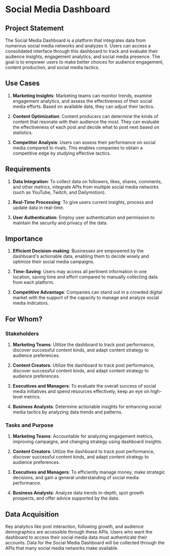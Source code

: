 # Social Media Dashboard

## Project Statement

The Social Media Dashboard is a platform that integrates data from numerous social media networks and analyzes it. Users can access a consolidated interface through this dashboard to track and evaluate their audience insights, engagement analytics, and social media presence. The goal is to empower users to make better choices for audience engagement, content production, and social media tactics.

## Use Cases

1. **Marketing Insights**: Marketing teams can monitor trends, examine engagement analytics, and assess the effectiveness of their social media efforts. Based on available data, they can adjust their tactics.

2. **Content Optimization**: Content producers can determine the kinds of content that resonate with their audience the most. They can evaluate the effectiveness of each post and decide what to post next based on statistics.

3. **Competitor Analysis**: Users can assess their performance on social media compared to rivals. This enables companies to obtain a competitive edge by studying effective tactics.

## Requirements

1. **Data Integration**: To collect data on followers, likes, shares, comments, and other metrics, integrate APIs from multiple social media networks (such as YouTube, Twitch, and Dailymotion).

2. **Real-Time Processing**: To give users current insights, process and update data in real-time.

3. **User Authentication**: Employ user authentication and permission to maintain the security and privacy of the data.

## Importance

1. **Efficient Decision-making**: Businesses are empowered by the dashboard's actionable data, enabling them to decide wisely and optimize their social media campaigns.

2. **Time-Saving**: Users may access all pertinent information in one location, saving time and effort compared to manually collecting data from each platform.

3. **Competitive Advantage**: Companies can stand out in a crowded digital market with the support of the capacity to manage and analyze social media indicators.

## For Whom?

### Stakeholders

1. **Marketing Teams**: Utilize the dashboard to track post performance, discover successful content kinds, and adapt content strategy to audience preferences.

2. **Content Creators**: Utilize the dashboard to track post performance, discover successful content kinds, and adapt content strategy to audience preferences.

3. **Executives and Managers**: To evaluate the overall success of social media initiatives and spend resources effectively, keep an eye on high-level metrics.

4. **Business Analysts**: Determine actionable insights for enhancing social media tactics by analyzing data trends and patterns.

### Tasks and Purpose

1. **Marketing Teams**: Accountable for analyzing engagement metrics, improving campaigns, and changing strategy using dashboard insights.

2. **Content Creators**: Utilize the dashboard to track post performance, discover successful content kinds, and adapt content strategy to audience preferences.

3. **Executives and Managers**: To efficiently manage money, make strategic decisions, and gain a general understanding of social media performance.

4. **Business Analysts**: Analyze data trends in-depth, spot growth prospects, and offer advice supported by the data.

## Data Acquisition

Key analytics like post interaction, following growth, and audience demographics are accessible through these APIs. Users who want the dashboard to access their social media data must authenticate their accounts. Data for the Social Media Dashboard will be collected through the APIs that many social media networks make available.
